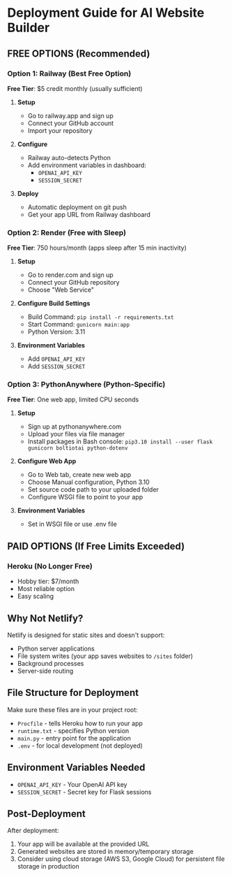 # Deployment Guide for AI Website Builder

## FREE OPTIONS (Recommended)

### Option 1: Railway (Best Free Option)

**Free Tier**: $5 credit monthly (usually sufficient)

1. **Setup**
   - Go to railway.app and sign up
   - Connect your GitHub account
   - Import your repository

2. **Configure**
   - Railway auto-detects Python
   - Add environment variables in dashboard:
     - `OPENAI_API_KEY`
     - `SESSION_SECRET`

3. **Deploy**
   - Automatic deployment on git push
   - Get your app URL from Railway dashboard

### Option 2: Render (Free with Sleep)

**Free Tier**: 750 hours/month (apps sleep after 15 min inactivity)

1. **Setup**
   - Go to render.com and sign up
   - Connect your GitHub repository
   - Choose "Web Service"

2. **Configure Build Settings**
   - Build Command: `pip install -r requirements.txt`
   - Start Command: `gunicorn main:app`
   - Python Version: 3.11

3. **Environment Variables**
   - Add `OPENAI_API_KEY`
   - Add `SESSION_SECRET`

### Option 3: PythonAnywhere (Python-Specific)

**Free Tier**: One web app, limited CPU seconds

1. **Setup**
   - Sign up at pythonanywhere.com
   - Upload your files via file manager
   - Install packages in Bash console: `pip3.10 install --user flask gunicorn boltiotai python-dotenv`

2. **Configure Web App**
   - Go to Web tab, create new web app
   - Choose Manual configuration, Python 3.10
   - Set source code path to your uploaded folder
   - Configure WSGI file to point to your app

3. **Environment Variables**
   - Set in WSGI file or use .env file

## PAID OPTIONS (If Free Limits Exceeded)

### Heroku (No Longer Free)
- Hobby tier: $7/month
- Most reliable option
- Easy scaling

## Why Not Netlify?

Netlify is designed for static sites and doesn't support:
- Python server applications
- File system writes (your app saves websites to `/sites` folder)
- Background processes
- Server-side routing

## File Structure for Deployment

Make sure these files are in your project root:
- `Procfile` - tells Heroku how to run your app
- `runtime.txt` - specifies Python version
- `main.py` - entry point for the application
- `.env` - for local development (not deployed)

## Environment Variables Needed

- `OPENAI_API_KEY` - Your OpenAI API key
- `SESSION_SECRET` - Secret key for Flask sessions

## Post-Deployment

After deployment:
1. Your app will be available at the provided URL
2. Generated websites are stored in memory/temporary storage
3. Consider using cloud storage (AWS S3, Google Cloud) for persistent file storage in production